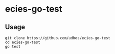 # ecies-go-test

## Usage

```
git clone https://github.com/udhos/ecies-go-test
cd ecies-go-test
go test
```
